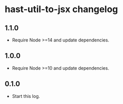 # hast-util-to-jsx changelog

## 1.1.0

- Require Node >=14 and update dependencies.

## 1.0.0

- Require Node >=10 and update dependencies.

## 0.1.0

- Start this log.
